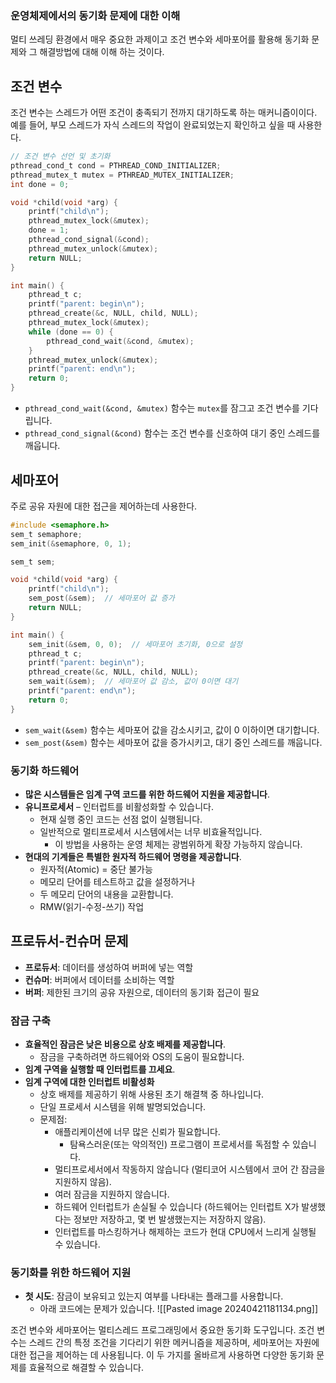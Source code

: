 ###  운영체제에서의 동기화 문제에 대한 이해
멀티 쓰레딩 환경에서 매우 중요한 과제이고
조건 변수와 세마포어를 활용해 동기화 문제와 그 해결방법에 대해 이해 하는 것이다.

## 조건 변수
조건 변수는 스레드가 어떤 조건이 충족되기 전까지 대기하도록 하는 매커니즘이이다.
예를 들어, 부모 스레드가 자식 스레드의 작업이 완료되었는지 확인하고 싶을 때 사용한다.
```c
// 조건 변수 선언 및 초기화
pthread_cond_t cond = PTHREAD_COND_INITIALIZER; 
pthread_mutex_t mutex = PTHREAD_MUTEX_INITIALIZER;
int done = 0;

void *child(void *arg) {
    printf("child\n");
    pthread_mutex_lock(&mutex);
    done = 1;
    pthread_cond_signal(&cond);
    pthread_mutex_unlock(&mutex);
    return NULL;
}

int main() {
    pthread_t c;
    printf("parent: begin\n");
    pthread_create(&c, NULL, child, NULL);
    pthread_mutex_lock(&mutex);
    while (done == 0) {
        pthread_cond_wait(&cond, &mutex);
    }
    pthread_mutex_unlock(&mutex);
    printf("parent: end\n");
    return 0;
}
```

- `pthread_cond_wait(&cond, &mutex)` 함수는 `mutex`를 잠그고 조건 변수를 기다립니다.
- `pthread_cond_signal(&cond)` 함수는 조건 변수를 신호하여 대기 중인 스레드를 깨웁니다.

## 세마포어

주로 공유 자원에 대한 접근을 제어하는데 사용한다.

```c
#include <semaphore.h>
sem_t semaphore;
sem_init(&semaphore, 0, 1);

sem_t sem;

void *child(void *arg) {
    printf("child\n");
    sem_post(&sem);  // 세마포어 값 증가
    return NULL;
}

int main() {
    sem_init(&sem, 0, 0);  // 세마포어 초기화, 0으로 설정
    pthread_t c;
    printf("parent: begin\n");
    pthread_create(&c, NULL, child, NULL);
    sem_wait(&sem);  // 세마포어 값 감소, 값이 0이면 대기
    printf("parent: end\n");
    return 0;
}


```
- `sem_wait(&sem)` 함수는 세마포어 값을 감소시키고, 값이 0 이하이면 대기합니다.
- `sem_post(&sem)` 함수는 세마포어 값을 증가시키고, 대기 중인 스레드를 깨웁니다.

### 동기화 하드웨어

- **많은 시스템들은 임계 구역 코드를 위한 하드웨어 지원을 제공합니다**.
- **유니프로세서** – 인터럽트를 비활성화할 수 있습니다.
    - 현재 실행 중인 코드는 선점 없이 실행됩니다.
    - 일반적으로 멀티프로세서 시스템에서는 너무 비효율적입니다.
        - 이 방법을 사용하는 운영 체제는 광범위하게 확장 가능하지 않습니다.
- **현대의 기계들은 특별한 원자적 하드웨어 명령을 제공합니다**.
    - 원자적(Atomic) = 중단 불가능
    - 메모리 단어를 테스트하고 값을 설정하거나
    - 두 메모리 단어의 내용을 교환합니다.
    - RMW(읽기-수정-쓰기) 작업

## 프로듀서-컨슈머 문제

- **프로듀서**: 데이터를 생성하여 버퍼에 넣는 역할
- **컨슈머**: 버퍼에서 데이터를 소비하는 역할
- **버퍼**: 제한된 크기의 공유 자원으로, 데이터의 동기화 접근이 필요
### 잠금 구축

- **효율적인 잠금은 낮은 비용으로 상호 배제를 제공합니다**.
    - 잠금을 구축하려면 하드웨어와 OS의 도움이 필요합니다.
- **임계 구역을 실행할 때 인터럽트를 끄세요**.
- **임계 구역에 대한 인터럽트 비활성화**
    - 상호 배제를 제공하기 위해 사용된 초기 해결책 중 하나입니다.
    - 단일 프로세서 시스템을 위해 발명되었습니다.
    - 문제점:
        - 애플리케이션에 너무 많은 신뢰가 필요합니다.
            - 탐욕스러운(또는 악의적인) 프로그램이 프로세서를 독점할 수 있습니다.
        - 멀티프로세서에서 작동하지 않습니다 (멀티코어 시스템에서 코어 간 잠금을 지원하지 않음).
        - 여러 잠금을 지원하지 않습니다.
        - 하드웨어 인터럽트가 손실될 수 있습니다 (하드웨어는 인터럽트 X가 발생했다는 정보만 저장하고, 몇 번 발생했는지는 저장하지 않음).
        - 인터럽트를 마스킹하거나 해제하는 코드가 현대 CPU에서 느리게 실행될 수 있습니다.

### 동기화를 위한 하드웨어 지원

- **첫 시도**: 잠금이 보유되고 있는지 여부를 나타내는 플래그를 사용합니다.
    - 아래 코드에는 문제가 있습니다.
![[Pasted image 20240421181134.png]]


조건 변수와 세마포어는 멀티스레드 프로그래밍에서 중요한 동기화 도구입니다. 조건 변수는 스레드 간의 특정 조건을 기다리기 위한 메커니즘을 제공하며, 세마포어는 자원에 대한 접근을 제어하는 데 사용됩니다. 이 두 가지를 올바르게 사용하면 다양한 동기화 문제를 효율적으로 해결할 수 있습니다.
